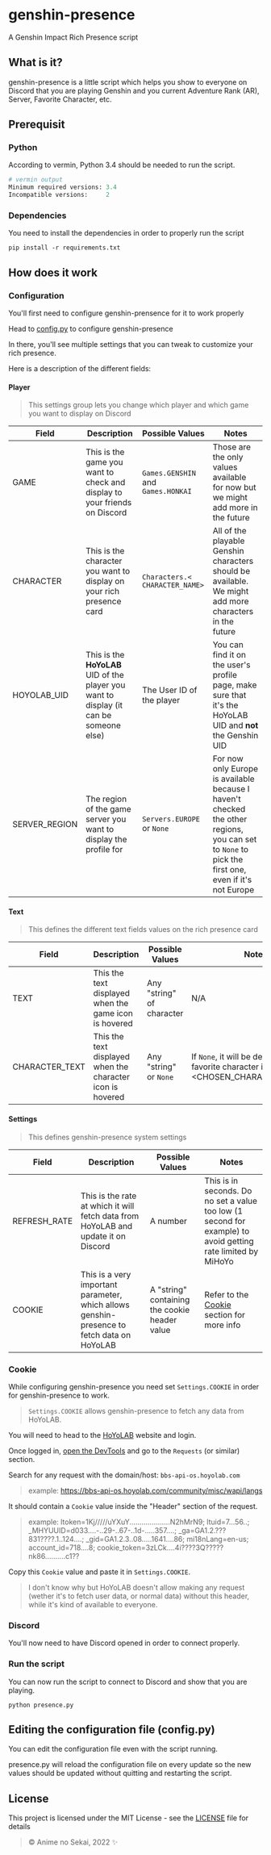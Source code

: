 # genshin-presence

A Genshin Impact Rich Presence script

## What is it?

genshin-presence is a little script which helps you show to everyone on Discord that you are playing Genshin and you current Adventure Rank (AR), Server, Favorite Character, etc.

## Prerequisit

### Python

According to vermin, Python 3.4 should be needed to run the script.

```python
# vermin output
Minimum required versions: 3.4
Incompatible versions:     2
```

### Dependencies

You need to install the dependencies in order to properly run the script

```shell
pip install -r requirements.txt
```

## How does it work

### Configuration

You'll first need to configure genshin-prensence for it to work properly

Head to [config.py](./config.py) to configure genshin-presence

In there, you'll see multiple settings that you can tweak to customize your rich presence.

Here is a description of the different fields:

#### Player

> This settings group lets you change which player and which game you want to display on Discord

| Field         | Description                                                                        | Possible Values                                                                          | Notes                                                                                                                                            |
|---------------|------------------------------------------------------------------------------------|------------------------------------------------------------------------------------------|--------------------------------------------------------------------------------------------------------------------------------------------------|
| GAME          | This is the game you want to check and display to your friends on Discord          | `Games.GENSHIN` and `Games.HONKAI`                                                           | Those are the only values available for now but we might add more in the future                                                                  |
| CHARACTER     | This is the character you want to display on your rich presence card               | `Characters.< CHARACTER_NAME>` | All of the playable Genshin characters should be available. We might add more characters in the future                                                                                                       |
| HOYOLAB_UID   | This is the **HoYoLAB** UID of the player you want to display (it can be someone else) | The User ID of the player                                                                | You can find it on the user's profile page, make sure that it's the HoYoLAB UID and **not** the Genshin UID                                                                                                       |
| SERVER_REGION | The region of the game server you want to display the profile for                  | `Servers.EUROPE` or `None`                                                                   | For now only Europe is available because I haven't checked the other regions, you can set to `None` to pick the first one, even if it's not Europe |

#### Text

> This defines the different text fields values on the rich presence card

| Field          | Description                                                | Possible Values         | Notes                                                                             |
|----------------|------------------------------------------------------------|-------------------------|-----------------------------------------------------------------------------------|
| TEXT           | This the text displayed when the game icon is hovered      | Any "string" of character | N/A                                                                               |
| CHARACTER_TEXT | This the text displayed when the character icon is hovered | Any "string" or `None`      | If `None`, it will be defined as "My favorite character is <CHOSEN_CHARACTER_NAME>" |

#### Settings

> This defines genshin-presence system settings

| Field        | Description                                                                                | Possible Values                               | Notes                                                |
|--------------|--------------------------------------------------------------------------------------------|-----------------------------------------------|------------------------------------------------------|
| REFRESH_RATE | This is the rate at which it will fetch data from HoYoLAB and update it on Discord         | A number                                      | This is in seconds. Do no set a value too low (1 second for example) to avoid getting rate limited by MiHoYo                                   |
| COOKIE       | This is a very important parameter, which allows genshin-presence to fetch data on HoYoLAB | A "string" containing the cookie header value | Refer to the [Cookie](#cookie) section for more info |

### Cookie

While configuring genshin-presence you need set `Settings.COOKIE` in order for genshin-presence to work.

> `Settings.COOKIE` allows genshin-presence to fetch any data from HoYoLAB.

You will need to head to the [HoYoLAB](https://www.hoyolab.com) website and login.

Once logged in, [open the DevTools](https://support.airtable.com/hc/en-us/articles/232313848-How-to-open-the-developer-console) and go to the `Requests` (or similar) section.

Search for any request with the domain/host: `bbs-api-os.hoyolab.com`

> example: https://bbs-api-os.hoyolab.com/community/misc/wapi/langs

It should contain a `Cookie` value inside the "Header" section of the request.

> example: ltoken=1Kj/////uYXuY....................N2hMrN9; ltuid=7...56..; _MHYUUID=d033....-..29-..67-..1d-.....357....; _ga=GA1.2.???831????.1..124....; _gid=GA1.2.3..08.....1641....86; mi18nLang=en-us; account_id=718....8; cookie_token=3zLCk....4i????3Q?????nk86..........c1??

Copy this `Cookie` value and paste it in `Settings.COOKIE`.

> I don't know why but HoYoLAB doesn't allow making any request (wether it's to fetch user data, or normal data) without this header, while it's kind of available to everyone.

### Discord

You'll now need to have Discord opened in order to connect properly.

### Run the script

You can now run the script to connect to Discord and show that you are playing.

```shell
python presence.py
```

## Editing the configuration file (config.py)

You can edit the configuration file even with the script running.

presence.py will reload the configuration file on every update so the new values should be updated without quitting and restarting the script.

## License

This project is licensed under the MIT License - see the [LICENSE](./LICENSE) file for details

> © Anime no Sekai, 2022 ✨
